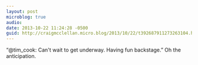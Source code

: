 ```yaml
---
layout: post
microblog: true
audio: 
date: 2013-10-22 11:24:28 -0500
guid: http://craigmcclellan.micro.blog/2013/10/22/t392687911273263104.html
---
```

“@tim_cook: Can't wait to get underway. Having fun backstage.” Oh the anticipation.
